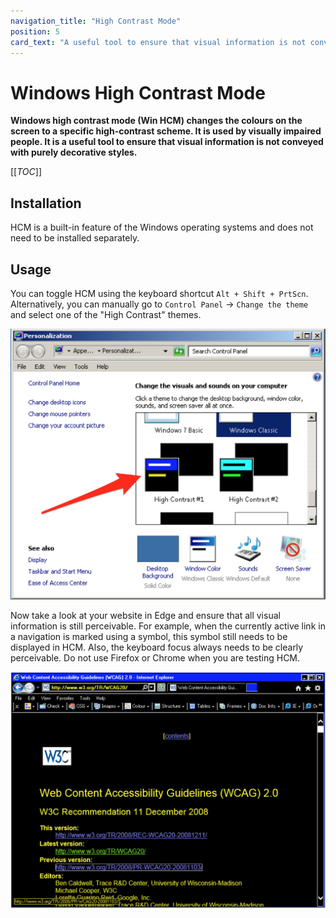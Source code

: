 ```yaml
---
navigation_title: "High Contrast Mode"
position: 5
card_text: "A useful tool to ensure that visual information is not conveyed with purely decorative styles"
---
```


# Windows High Contrast Mode

**Windows high contrast mode (Win HCM) changes the colours on the screen to a specific high-contrast scheme. It is used by visually impaired people. It is a useful tool to ensure that visual information is not conveyed with purely decorative styles.**

[[_TOC_]]

## Installation

HCM is a built-in feature of the Windows operating systems and does not need to be installed separately.

## Usage

You can toggle HCM using the keyboard shortcut `Alt + Shift + PrtScn`. Alternatively, you can manually go to `Control Panel` -> `Change the theme` and select one of the "High Contrast" themes.

![Windows HCM themes](_media/windows-hcm-themes.png)

Now take a look at your website in Edge and ensure that all visual information is still perceivable. For example, when the currently active link in a navigation is marked using a symbol, this symbol still needs to be displayed in HCM. Also, the keyboard focus always needs to be clearly perceivable. Do not use Firefox or Chrome when you are testing HCM.

![The WCAG 2.0 website in high contrast mode](_media/the-wcag-20-website-in-high-contrast-mode.png)
